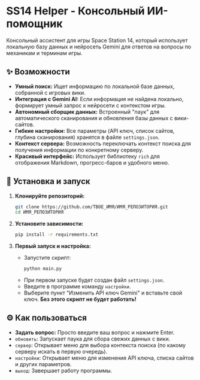 # SS14 Helper - Консольный ИИ-помощник

Консольный ассистент для игры Space Station 14, который использует локальную базу данных и нейросеть Gemini для ответов на вопросы по механикам и терминам игры.

## ✨ Возможности

- **Умный поиск:** Ищет информацию по локальной базе данных, собранной с игровых вики.
- **Интеграция с Gemini AI:** Если информация не найдена локально, формирует умный запрос к нейросети с контекстом игры.
- **Автономный сборщик данных:** Встроенный "паук" для автоматического сканирования и обновления базы данных с вики-сайтов.
- **Гибкие настройки:** Все параметры (API ключ, список сайтов, глубина сканирования) хранятся в файле `settings.json`.
- **Контекст сервера:** Возможность переключать контекст поиска для получения информации по конкретному серверу.
- **Красивый интерфейс:** Использует библиотеку `rich` для отображения Markdown, прогресс-баров и удобного меню.

## 🚀 Установка и запуск

1.  **Клонируйте репозиторий:**
    ```bash
    git clone https://github.com/ТВОЕ_ИМЯ/ИМЯ_РЕПОЗИТОРИЯ.git
    cd ИМЯ_РЕПОЗИТОРИЯ
    ```

2.  **Установите зависимости:**
    ```bash
    pip install -r requirements.txt
    ```

3.  **Первый запуск и настройка:**
    *   Запустите скрипт:
        ```bash
        python main.py
        ```
    *   При первом запуске будет создан файл `settings.json`.
    *   Введите в программе команду `настройки`.
    *   Выберите пункт "Изменить API ключ Gemini" и вставьте свой ключ. **Без этого скрипт не будет работать!**

## ⚙️ Как пользоваться

- **Задать вопрос:** Просто введите ваш вопрос и нажмите Enter.
- `обновить`: Запускает паука для сбора свежих данных с вики.
- `сервер`: Открывает меню для выбора контекста поиска (по какому серверу искать в первую очередь).
- `настройки`: Открывает меню для изменения API ключа, списка сайтов и других параметров.
- `выход`: Завершает работу программы.